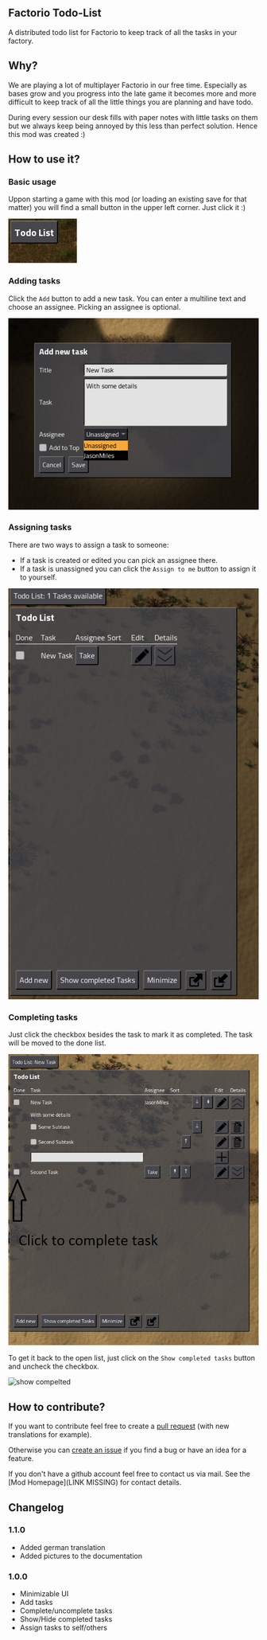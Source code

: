 Factorio Todo-List
------------------

A distributed todo list for Factorio to keep track of all the tasks in your factory.

## Why?

We are playing a lot of multiplayer Factorio in our free time.
Especially as bases grow and you progress into the late game it becomes more and more
difficult to keep track of all the little things you are planning and have todo.

During every session our desk fills with paper notes with little tasks on them but we
always keep being annoyed by this less than perfect solution. Hence this mod was created :)

## How to use it?

### Basic usage

Uppon starting a game with this mod (or loading an existing save for that matter) you will
find a small button in the upper left corner. Just click it :)

![minimized](https://github.com/JonasJurczok/factorio-todo-list/blob/master/img/minimized.png)

### Adding tasks

Click the `Add` button to add a new task.
You can enter a multiline text and choose an assignee. Picking an assignee is optional.

![add task](https://github.com/JonasJurczok/factorio-todo-list/blob/master/img/add%20task.png)

### Assigning tasks

There are two ways to assign a task to someone:

* If a task is created or edited you can pick an assignee there.
* If a task is unassigned you can click the `Assign to me` button to assign it to yourself.

![unassigned](https://github.com/JonasJurczok/factorio-todo-list/blob/master/img/maximized%20unassigned.png)

### Completing tasks

Just click the checkbox besides the task to mark it as completed.
The task will be moved to the done list.

![complete](https://github.com/JonasJurczok/factorio-todo-list/blob/master/img/maximized%20complete.png)

To get it back to the open list, just click on the `Show completed tasks` button and uncheck the checkbox.

![show compelted](https://github.com/JonasJurczok/factorio-todo-list/blob/master/img/show%20compelted.png)

## How to contribute?

If you want to contribute feel free to create a [pull request](https://github.com/JonasJurczok/factorio-todo-list/pulls) (with new translations for example).

Otherwise you can [create an issue](https://github.com/JonasJurczok/factorio-todo-list/issue) if you find a bug or have
an idea for a feature.

If you don't have a github account feel free to contact us via mail. See the [Mod Homepage](LINK MISSING) for contact details.

## Changelog

### 1.1.0
* Added german translation
* Added pictures to the documentation

### 1.0.0
* Minimizable UI
* Add tasks
* Complete/uncomplete tasks
* Show/Hide completed tasks
* Assign tasks to self/others